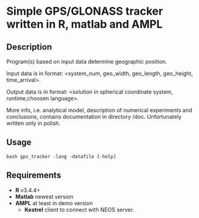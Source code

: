 # Simple GPS/GLONASS tracker written in R, matlab and AMPL

## Description 

Program(s) based on input data determine geographic position.

Input data is in format: <system_num, geo_width, geo_length, geo_height, time_arrival>.

Output data is in format: <solution in spherical coordinate system, runtime,choosen language>.

More info, i.e. analytical model, description of numerical experiments and conclusions, contains documentation in directory /doc. Unfortunately written only in polish.  

## Usage

`bash gps_tracker -lang -datafile [-help]`

## Requirements

- **R** v3.4.4+
- **Matlab** newest version 
- **AMPL** at least in demo version
    - **Kestrel** client to connect with NEOS server.
    



